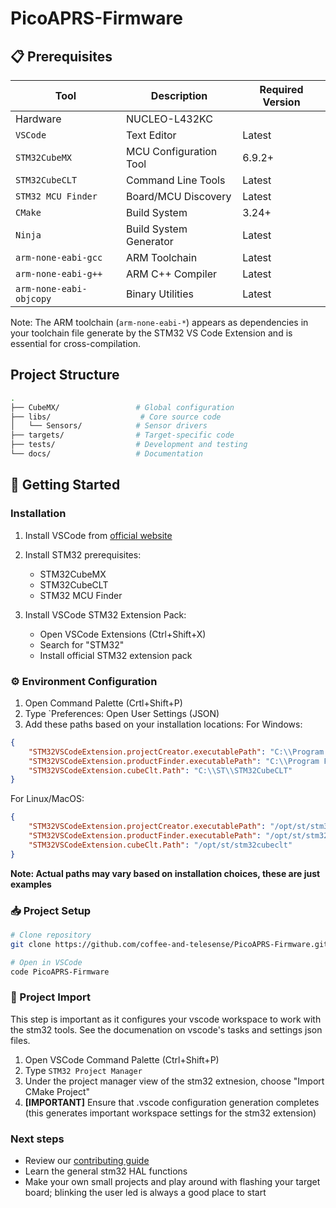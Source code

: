 # PicoAPRS-Firmware
## 📋 Prerequisites
| Tool | Description | Required Version |
|------|-------------|------------------|
| Hardware | NUCLEO-L432KC |        |
| `VSCode` | Text Editor | Latest |
| `STM32CubeMX` | MCU Configuration Tool | 6.9.2+ |
| `STM32CubeCLT` | Command Line Tools | Latest |
| `STM32 MCU Finder` | Board/MCU Discovery | Latest |
| `CMake` | Build System | 3.24+ |
| `Ninja` | Build System Generator | Latest |
| `arm-none-eabi-gcc` | ARM Toolchain | Latest |
| `arm-none-eabi-g++` | ARM C++ Compiler | Latest |
| `arm-none-eabi-objcopy` | Binary Utilities | Latest |

Note: The ARM toolchain (`arm-none-eabi-*`) appears as dependencies in your toolchain file generate by the STM32 VS Code Extension and is essential for cross-compilation.

## Project Structure
```bash
.
├── CubeMX/                 # Global configuration
├── libs/                    # Core source code
│   └── Sensors/            # Sensor drivers
├── targets/                # Target-specific code
├── tests/                  # Development and testing
└── docs/                   # Documentation
```

## 🚀 Getting Started

### Installation

1. Install VSCode from [official website](https://code.visualstudio.com/)

2. Install STM32 prerequisites:
   - STM32CubeMX
   - STM32CubeCLT
   - STM32 MCU Finder

3. Install VSCode STM32 Extension Pack:
   - Open VSCode Extensions (Ctrl+Shift+X)
   - Search for "STM32"
   - Install official STM32 extension pack

### ⚙️ Environment Configuration

1. Open Command Palette (Crtl+Shift+P)
2. Type `Preferences: Open User Settings (JSON)
3. Add these paths based on your installation locations:
For Windows:
```json
{
    "STM32VSCodeExtension.projectCreator.executablePath": "C:\\Program Files\\STMicroelectronics\\STM32Cube\\STM32CubeMX\\STM32CubeMX.exe",
    "STM32VSCodeExtension.productFinder.executablePath": "C:\\Program Files\\STMicroelectronics\\STM32Cube\\STM32CubeMCUFinder\\STM32CubeMCUFinder.exe",
    "STM32VSCodeExtension.cubeClt.Path": "C:\\ST\\STM32CubeCLT"
}
```

For Linux/MacOS:
```json
{
    "STM32VSCodeExtension.projectCreator.executablePath": "/opt/st/stm32cubemx/STM32CubeMX",
    "STM32VSCodeExtension.productFinder.executablePath": "/opt/st/stm32cubemcufinder/STM32CubeMCUFinder",
    "STM32VSCodeExtension.cubeClt.Path": "/opt/st/stm32cubeclt"
}
```
**Note: Actual paths may vary based on installation choices, these are just examples**

### 📥 Project Setup
```bash
# Clone repository
git clone https://github.com/coffee-and-telesense/PicoAPRS-Firmware.git

# Open in VSCode
code PicoAPRS-Firmware
```

### 🔧 Project Import
This step is important as it configures your vscode workspace to work with the stm32 tools. See the documenation on vscode's tasks and settings json files. 

1. Open VSCode Command Palette (Ctrl+Shift+P)
2. Type `STM32 Project Manager`
3. Under the project manager view of the stm32 extnesion, choose "Import CMake Project"
4. **[IMPORTANT]** Ensure that .vscode configuration generation completes (this generates important workspace settings for the stm32 extension)

### Next steps
- Review our [contributing guide](docs/contributing.md) 
- Learn the general stm32 HAL functions
- Make your own small projects and play around with flashing your target board; blinking the user led is always a good place to start


